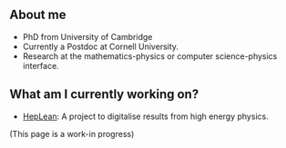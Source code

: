 ## About me

- PhD from University of Cambridge
- Currently a Postdoc at Cornell University.
- Research at the  mathematics-physics or computer science-physics interface.
  
## What am I currently working on? 

- [HepLean](https://github.com/HEPLean/HepLean): A project to digitalise results from high energy physics.


(This page is a work-in progress)
<!--
**jstoobysmith/jstoobysmith** is a ✨ _special_ ✨ repository because its `README.md` (this file) appears on your GitHub profile.

Here are some ideas to get you started:

- 🔭 I’m currently working on ...
- 🌱 I’m currently learning ...
- 👯 I’m looking to collaborate on ...
- 🤔 I’m looking for help with ...
- 💬 Ask me about ...
- 📫 How to reach me: ...
- 😄 Pronouns: ...
- ⚡ Fun fact: ...
-->
